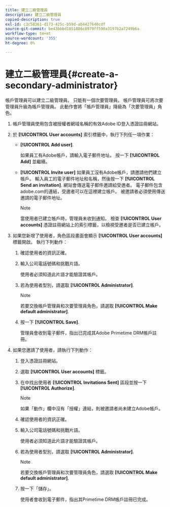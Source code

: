 ```yaml
---
title: 建立二級管理員
description: 建立二級管理員
copied-description: true
exl-id: c3c58361-d173-425c-b59d-ab4427640cdf
source-git-commit: be43bbbd1051886c8979ff590a3197b2a7249b6a
workflow-type: tm+mt
source-wordcount: '355'
ht-degree: 0%

---
```


# 建立二級管理員{#create-a-secondary-administrator}

帳戶管理員可以建立二級管理員。 只能有一個次要管理員。 帳戶管理員可將次要管理員升級為帳戶管理員。 此動作會將「帳戶管理員」降級為「次要管理員」角色。

1. 帳戶管理員使用包含被授權者網域名稱的有效Adobe ID登入憑證註冊網站。
1. 於 **[!UICONTROL User accounts]** 索引標籤中，執行下列任一項作業：

   * **[!UICONTROL Add user]**.

      如果員工有Adobe帳戶，請輸入電子郵件地址。 按一下 **[!UICONTROL Add]** 並繼續。

   * **[!UICONTROL Invite user]** 如果員工沒有Adobe帳戶，請邀請他們建立帳戶。 輸入員工的電子郵件地址和名稱，然後按一下 **[!UICONTROL Send an invitation]**. 網站會傳送電子郵件邀請給受邀者。 電子郵件包含adobe.com的連結，受邀者可以在這裡建立帳戶。 被邀請者必須使用傳送邀請的電子郵件地址。

      >[!NOTE]
      >
      >當使用者已建立帳戶時，管理員未收到通知。 檢查 **[!UICONTROL User accounts]** 憑證註冊網站上的索引標籤，以檢視受邀者是否已建立帳戶。

1. 如果您新增了使用者，角色區段畫面會顯示 **[!UICONTROL User accounts]** 標籤開啟。 執行下列動作：

   1. 確認使用者的資訊正確。
   1. 輸入公司電話號碼和挑戰片語。

      使用者必須知道此片語才能驗證其帳戶。
   1. 若為使用者型別，請選取 **[!UICONTROL Administrator]**.

      >[!NOTE]
      >
      >若要交換帳戶管理員和次要管理員角色，請選取 **[!UICONTROL Make default administrator]**.

   1. 按一下 **[!UICONTROL Save]**.

      管理員會收到電子郵件，指出已完成其Adobe Primetime DRM帳戶註冊。

1. 如果您邀請了使用者，請執行下列動作：

   1. 登入憑證註冊網站。
   1. 選取 **[!UICONTROL User accounts]** 標籤。
   1. 在中找出使用者 **[!UICONTROL Invitations Sent]** 區段並按一下 **[!UICONTROL Authorize]**.

      >[!NOTE]
      >
      >如果「動作」欄中沒有「授權」連結，則被邀請者尚未建立Adobe帳戶。

   1. 確認使用者的資訊正確。
   1. 輸入公司電話號碼和挑戰片語。

      使用者必須知道此片語才能驗證其帳戶。
   1. 若為使用者型別，請選取 **[!UICONTROL Administrator]**.

      >[!NOTE]
      >
      >若要交換帳戶管理員和次要管理員角色，請選取 **[!UICONTROL Make default administrator]**.

   1. 按一下「儲存」。

      使用者會收到電子郵件，指出其Primetime DRM帳戶註冊已完成。
